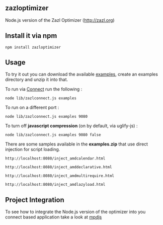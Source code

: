 ## zazloptimizer

Node.js version of the Zazl Optimizer (http://zazl.org)

## Install it via npm

	npm install zazloptimizer

## Usage

To try it out you can download the available [examples](http://www.zazl.org/downloads/latest/examples.zip), create an examples directory and unzip it into that. 

To run via [Connect](http://www.senchalabs.org/connect/) run the following :

    node lib/zazlconnect.js examples

To run on a different port : 

    node lib/zazlconnect.js examples 9080

To turn off **javascript compression** (on by default, via uglify-js) :

    node lib/zazlconnect.js examples 9080 false

There are some samples available in the **examples.zip** that use direct injection for script loading.

    http://localhost:8080/inject_amdcalendar.html

    http://localhost:8080/inject_amddeclarative.html
    
    http://localhost:8080/inject_amdmultirequire.html
        
    http://localhost:8080/inject_amdlazyload.html
    
## Project Integration

To see how to integrate the Node.js version of the optimizer into you connect based application take a look at [mpdjs](https://github.com/rbackhouse/mpdjs)
    